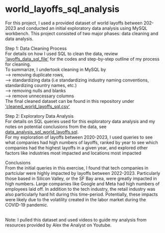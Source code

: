 # world_layoffs_sql_analysis

For this project, I used a provided dataset of world layoffs between 202-2023 and conducted an initial exploratory data analysis using MySQL workbench. This project consisted of two major phases: data cleaning and data analysis.

Step 1: Data Cleaning Process </br>
  For details on how I used SQL to clean the data, review ['layoffs_data_sql_file'](https://github.com/ossa-malum/world_layoffs_sql_analysis/blob/main/layoffs_data_sql_file) for the codes and step-by-step outline of my process for cleaning. 
  </br> To summarize, I undertook cleaning in MySQL by </br>
       --> removing duplicate rows, </br>
       --> standardizing data (i.e standardizing industry naming conventions, standardizing country names, etc.) </br>
       --> removing nulls and blanks </br>
       --> remove unnecessary columns </br>
The final cleaned dataset can be found in this repository under ['cleaned_world_layoffs_sql.csv'](https://github.com/ossa-malum/world_layoffs_sql_analysis/blob/main/layoffs_data_sql_file) </br>

Step 2: Exploratory Data Analysis </br>
For details on SQL queries used for this exploratory data analysis and my notes on potential conclusions from the data, see [data_analysis_sql_world_layoffs.sql](https://github.com/ossa-malum/world_layoffs_sql_analysis/blob/main/data_analysis_sql_world_layoffs.sql). </br>
For my exploration of layoffs between 2020-2023, I used queries to see what companies had high numbers of layoffs, ranked by year to see which companies had the highest layoffs in a given year, and explored other factors like industries most impacted and locations most impacted </br>

Conclusions </br>
From the initial queries in this exercise, I found that tech companies in partciular were highly impacted by layoffs between 2022-2023. Particularly those based in Silicon Valley, or the SF Bay area, were greatly impacted in high numbers. Large companies like Google and Meta had high numbers of employees laid off. In addition to the tech industry, the retail industry was also particularly hard hit during this time-period. Potentially, these impacts were likely due to the volatility created in the labor market during the COVID-19 pandemic. 


</br>
Note: I pulled this dataset and used videos to guide my analysis from resources provided by Alex the Analyst on Youtube.

